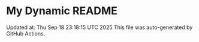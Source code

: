 # My Dynamic README
Updated at: Thu Sep 18 23:18:15 UTC 2025
This file was auto-generated by GitHub Actions.
